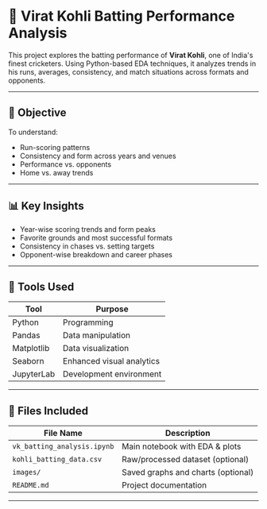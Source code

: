 # 🏏 Virat Kohli Batting Performance Analysis

This project explores the batting performance of **Virat Kohli**, one of India's finest cricketers. Using Python-based EDA techniques, it analyzes trends in his runs, averages, consistency, and match situations across formats and opponents.

---

## 📌 Objective

To understand:
- Run-scoring patterns
- Consistency and form across years and venues
- Performance vs. opponents
- Home vs. away trends

---

## 📊 Key Insights

- Year-wise scoring trends and form peaks
- Favorite grounds and most successful formats
- Consistency in chases vs. setting targets
- Opponent-wise breakdown and career phases

---

## 🧰 Tools Used

| Tool        | Purpose                  |
|-------------|--------------------------|
| Python      | Programming              |
| Pandas      | Data manipulation        |
| Matplotlib  | Data visualization       |
| Seaborn     | Enhanced visual analytics |
| JupyterLab  | Development environment  |

---

## 📁 Files Included

| File Name                     | Description                              |
|------------------------------|------------------------------------------|
| `vk_batting_analysis.ipynb`  | Main notebook with EDA & plots           |
| `kohli_batting_data.csv`     | Raw/processed dataset (optional)         |
| `images/`                    | Saved graphs and charts (optional)       |
| `README.md`                  | Project documentation                    |

---



